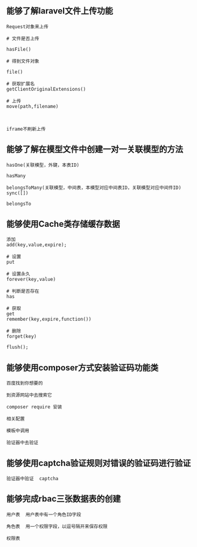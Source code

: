 ## 能够了解laravel文件上传功能
```
Request对象来上传

# 文件是否上传

hasFile()

# 得到文件对象

file()

# 获取扩展名
getClientOriginalExtensions()

# 上传
move(path,filename)

 

iframe不刷新上传
```
## 能够了解在模型文件中创建一对一关联模型的方法
```
hasOne(关联模型，外键，本表ID)

hasMany

belongsToMany(关联模型，中间表，本模型对应中间表ID，关联模型对应中间件ID)  sync([])

belongsTo
```
## 能够使用Cache类存储缓存数据
```
添加
add(key,value,expire);

# 设置
put

# 设置永久
forever(key,value)

# 判断是否存在
has

# 获取
get
remember(key,expire,function())

# 删除
forget(key)

flush();
```
## 能够使用composer方式安装验证码功能类
```
百度找到你想要的

到资源网站中去搜索它

composer require 安装

相关配置

模板中调用

验证器中去验证
```
## 能够使用captcha验证规则对错误的验证码进行验证
```
验证器中验证  captcha
```
## 能够完成rbac三张数据表的创建
```
用户表  用户表中有一个角色ID字段

角色表  用一个权限字段，以逗号隔开来保存权限

权限表
```